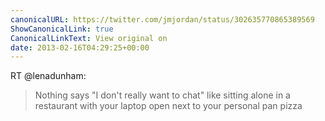 ```yaml
---
canonicalURL: https://twitter.com/jmjordan/status/302635770865389569
ShowCanonicalLink: true
CanonicalLinkText: View original on
date: 2013-02-16T04:29:25+00:00
---
```

RT @lenadunham:
> Nothing says "I don't really want to chat" like sitting alone in a restaurant with your laptop open next to your personal pan pizza